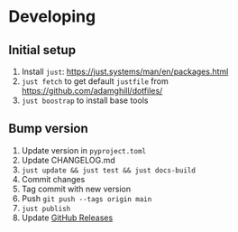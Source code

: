 # Developing

## Initial setup

1. Install `just`: https://just.systems/man/en/packages.html
1. `just fetch` to get default `justfile` from https://github.com/adamghill/dotfiles/
1. `just boostrap` to install base tools

## Bump version

1. Update version in `pyproject.toml`
1. Update CHANGELOG.md
1. `just update && just test && just docs-build`
1. Commit changes
1. Tag commit with new version
1. Push `git push --tags origin main`
1. `just publish`
1. Update [GitHub Releases](https://github.com/adamghill/coltrane/releases/new)
